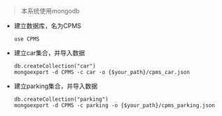 > 本系统使用mongodb

- 建立数据库，名为CPMS

  ```shell
  use CPMS
  ```

- 建立car集合，并导入数据

  ```shell
  db.createCollection("car")
  mongoexport -d CPMS -c car -o {$your_path}/cpms_car.json 
  ```

- 建立parking集合，并导入数据

  ```shell
  db.createCollection("parking")
  mongoexport -d CPMS -c parking -o {$your_path}/cpms_parking.json 
  ```

